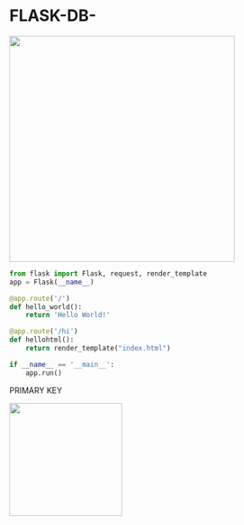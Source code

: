 # FLASK-DB-

<img src="https://user-images.githubusercontent.com/116257795/229431886-159aa356-75a5-4d77-bf95-c527d97d1d0d.png" height="400px">

``` python
from flask import Flask, request, render_template  
app = Flask(__name__)

@app.route('/')
def hello_world():
    return 'Hello World!'

@app.route('/hi')
def hellohtml():
    return render_template("index.html")

if __name__ == '__main__':
    app.run()
```

PRIMARY KEY

<img src="https://user-images.githubusercontent.com/116257795/229434016-9e018672-998a-43b6-9c2a-78b11fa61bef.png" height="200px">
